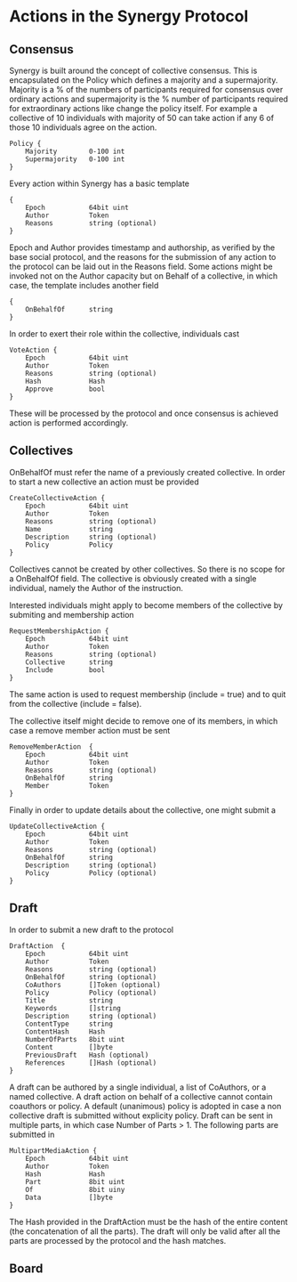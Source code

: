 # Actions in the Synergy Protocol


## Consensus

Synergy is built around the concept of collective consensus. This is encapsulated
on the Policy which defines a majority and a supermajority. Majority is a % of 
the numbers of participants required for consensus over ordinary actions and
supermajority is the % number of participants required for extraordinary actions
like change the policy itself. For example a collective of 10 individuals with
majority of 50 can take action if any 6 of those 10 individuals agree on the
action.

```
Policy {
    Majority        0-100 int 
    Supermajority   0-100 int
}

```

Every action within Synergy has a basic template

```
{
    Epoch           64bit uint
    Author          Token
    Reasons         string (optional)
}
```

Epoch and Author provides timestamp and authorship, as verified by the base
social protocol, and the reasons for the submission of any action to the 
protocol can be laid out in the Reasons field. Some actions might be invoked
not on the Author capacity but on Behalf of a collective, in which case, the 
template includes another field

```
{
    OnBehalfOf      string
}
```

In order to exert their role within the collective, individuals cast 

```
VoteAction {
	Epoch           64bit uint
	Author          Token
	Reasons         string (optional)
	Hash            Hash
	Approve         bool
}
```
These will be processed by the protocol and once consensus is achieved action 
is performed accordingly. 


## Collectives

OnBehalfOf must refer the name of a previously created collective. In order to
start a new collective an action must be provided

```
CreateCollectiveAction {
	Epoch           64bit uint
	Author          Token
	Reasons         string (optional)
	Name            string
	Description     string (optional)
	Policy          Policy   
}
```

Collectives cannot be created by other collectives. So there is no scope for a
OnBehalfOf field. The collective is obviously created with a single individual,
namely the Author of the instruction. 

Interested individuals might apply to become members of the collective by 
submiting and membership action

```
RequestMembershipAction {
	Epoch           64bit uint
	Author          Token
	Reasons         string (optional)
    Collective      string 
	Include         bool 
}
```

The same action is used to request membership (include = true) and to quit from
the collective (include = false).

The collective itself might decide to remove one of its members, in which case
a remove member action must be sent

```
RemoveMemberAction  {
	Epoch           64bit uint
	Author          Token
	Reasons         string (optional)
    OnBehalfOf      string
	Member          Token
}
```

Finally in order to update details about the collective, one might submit a

```
UpdateCollectiveAction {
	Epoch           64bit uint
	Author          Token
	Reasons         string (optional)
    OnBehalfOf      string
	Description     string (optional)
	Policy          Policy (optional)
}
```

## Draft

In order to submit a new draft to the protocol 

```
DraftAction  {
	Epoch           64bit uint
	Author          Token
	Reasons         string (optional)
    OnBehalfOf      string (optional)
	CoAuthors       []Token (optional)
	Policy          Policy (optional)
	Title           string
	Keywords        []string
	Description     string (optional)
	ContentType     string
	ContentHash     Hash 
	NumberOfParts   8bit uint
	Content         []byte 
	PreviousDraft   Hash (optional)
	References      []Hash (optional)
}
```

A draft can be authored by a single individual, a list of CoAuthors, or a named
collective. A draft action on behalf of a collective cannot contain coauthors
or policy. A default (unanimous) policy is adopted in case a non collective draft
is submitted without explicity policy.
Draft can be sent in multiple parts, in which case Number of Parts > 1. The 
following parts are submitted in 

```
MultipartMediaAction {
	Epoch           64bit uint
	Author          Token
    Hash            Hash
	Part            8bit uint
	Of              8bit uiny
	Data            []byte
}
```
The Hash provided in the DraftAction must be the hash of the entire content (the
concatenation of all the parts). The draft will only be valid after all the parts
are processed by the protocol and the hash matches.

## Board

